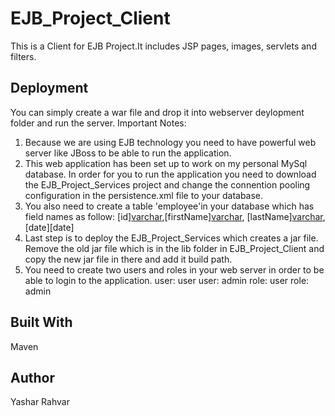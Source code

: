 # EJB_Project_Client

This is a Client for EJB Project.It includes JSP pages, images, servlets and filters.

## Deployment
You can simply create a war file and drop it into webserver deylopment folder and run the server.
Important Notes: 
1. Because we are using EJB technology you need to have powerful web server like JBoss to be able to run the application.
2. This web application has been set up to work on my personal MySql database. In order for you to run the application you need to 
   download the EJB_Project_Services project and change the connention pooling configuration in the persistence.xml file to your database.
3. You also need to create a table 'employee'in your database which has field names as follow: [id][varchar](9),[firstName][varchar](250),
[lastName][varchar](250),[date][date]
4. Last step is to deploy the EJB_Project_Services which creates a jar file. Remove the old jar file which is in the lib folder in
   EJB_Project_Client and copy the new jar file in there and add it build path.
5. You need to create two users and roles in your web server in order to be able to login to the application.
user: user  user: admin
role: user  role: admin

   
## Built With
Maven

## Author
Yashar Rahvar

